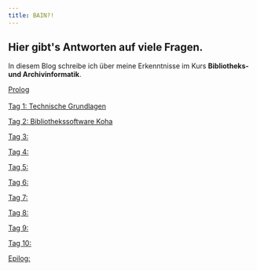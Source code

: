 ```yaml
---
title: BAIN?!
---
```


## Hier gibt's Antworten auf viele Fragen.

In diesem Blog schreibe ich über meine Erkenntnisse im Kurs **Bibliotheks- und Archivinformatik**.

<a href="https://kkbuhler.github.io/BAIN/2020/09/10/prolog.html">Prolog</a>
<br>
<br>
<a href="https://kkbuhler.github.io/BAIN/2020/09/10/tag1.html">Tag 1: Technische Grundlagen</a>

<a href="https://kkbuhler.github.io/BAIN/2020/09/25/tag2.html">Tag 2: Bibliothekssoftware Koha</a>

<a href="https://kkbuhler.github.io/BAIN/2020/10/02/tag3.html">Tag 3:</a>

<a href="https://kkbuhler.github.io/BAIN/2020/10/09/tag4.html">Tag 4:</a>

<a href="https://kkbuhler.github.io/BAIN/2020/10/16/tag5.html">Tag 5:</a>

<a href="https://kkbuhler.github.io/BAIN/2020/10/30/tag6.html">Tag 6:</a>

<a href="https://kkbuhler.github.io/BAIN/2020/11/20/tag7.html">Tag 7:</a>

<a href="https://kkbuhler.github.io/BAIN/2020/11/27/tag8.html">Tag 8:</a>

<a href="https://kkbuhler.github.io/BAIN/2020/12/11/tag9.html">Tag 9:</a>

<a href="https://kkbuhler.github.io/BAIN/2020/12/18/tag10.html">Tag 10:</a>

<a href="https://kkbuhler.github.io/BAIN/2020/12/19/epilog.html">Epilog:</a>
